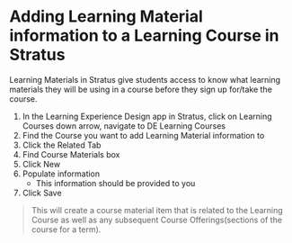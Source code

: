 # Adding Learning Material information to a Learning Course in Stratus

Learning Materials in Stratus give students access to know what learning materials they will be using in a course before they sign up for/take the course.

1. In the Learning Experience Design app in Stratus, click on Learning Courses down arrow, navigate to DE Learning Courses
1. Find the Course you want to add Learning Material information to
1. Click the Related Tab
1. Find Course Materials box
1. Click New
1. Populate information
   - This information should be provided to you
1. Click Save

> This will create a course material item that is related to the Learning Course as well as any subsequent Course Offerings(sections of the course for a term).